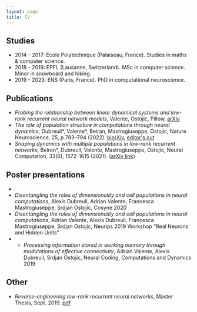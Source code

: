 ```yaml
---
layout: page
title: CV
---
```


## Studies
- 2014 - 2017: École Polytechnique (Palaiseau, France). Studies in maths & computer science.
- 2018 - 2019: EPFL (Lausanne, Switzerland). MSc in computer science. Minor in snowboard and hiking.
- 2019 - 2023: ENS (Paris, France). PhD in computational neuroscience.

## Publications
- *Probing the relationship between linear dynamical systems and low-rank recurrent neural network models*, Valente, Ostojic, Pillow, [arXiv](https://arxiv.org/abs/2110.09804)
- *The role of population structure in computations through neural dynamics*, Dubreuil\*, Valente\*, Beiran, Mastrogiuseppe, Ostojic, Nature Neuroscience, 25, p.783–794 (2022).  [biorXiv](https://www.biorxiv.org/content/10.1101/2020.07.03.185942v1), [editor's cut](https://rdcu.be/cO4ru)
- *Shaping dynamics with multiple populations in low-rank recurrent networks*, Beiran\*, Dubreuil, Valente, Mastrogiuseppe, Ostojic, Neural Computation, 33(6), 1572-1615 (2021). ([arXiv link](https://arxiv.org/abs/2007.02062))

## Poster presentations
- 
- *Disentangling the roles of dimensionality and cell populations in neural computations*, Alexis Dubreuil, Adrian Valente, Francesca Mastrogiuseppe, Srdjan Ostojic, Cosyne 2020
- *Disentangling the roles of dimensionality and cell populations in neural computations*, Adrian Valente, Alexis Dubreuil, Francesca Mastrogiuseppe, Srdjan Ostojic, Neurips 2019 Workshop “Real Neurons and Hidden Units”
- - *Processing information stored in working memory through modulations of effective connectivity*, Adrian Valente, Alexis Dubreuil, Srdjan Ostojic, Neural Coding, Computations and Dynamics 2019


## Other
- *Reverse-engineering low-rank recurrent neural networks*, Master Thesis, Sept. 2019. [pdf]({{site.url}}/assets/pdfs/report.pdf)
